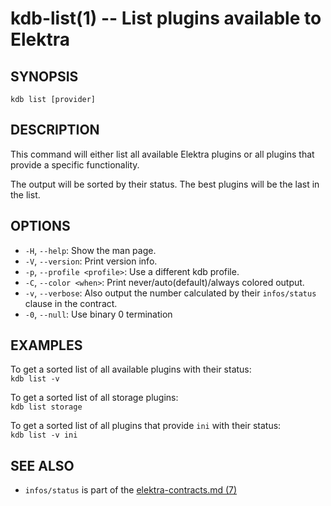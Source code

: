 # kdb-list(1) -- List plugins available to Elektra

## SYNOPSIS

`kdb list [provider]`

## DESCRIPTION

This command will either list all available Elektra plugins
or all plugins that provide a specific functionality.

The output will be sorted by their status.
The best plugins will be the last in the list.

## OPTIONS

- `-H`, `--help`:
  Show the man page.
- `-V`, `--version`:
  Print version info.
- `-p`, `--profile <profile>`:
  Use a different kdb profile.
- `-C`, `--color <when>`:
  Print never/auto(default)/always colored output.
- `-v`, `--verbose`:
  Also output the number calculated by their
  `infos/status` clause in the contract.
- `-0`, `--null`:
  Use binary 0 termination

## EXAMPLES

To get a sorted list of all available plugins with their status:<br>
`kdb list -v`

To get a sorted list of all storage plugins:<br>
`kdb list storage`

To get a sorted list of all plugins that provide `ini` with their status:<br>
`kdb list -v ini`

## SEE ALSO

- `infos/status` is part of the [elektra-contracts.md (7)](elektra-contracts.md)
